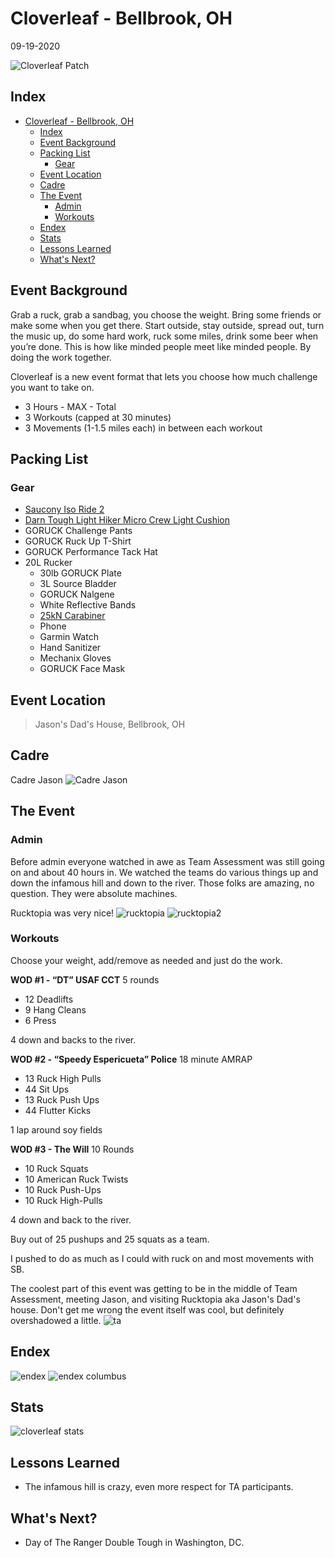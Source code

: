 # Cloverleaf - Bellbrook, OH
09-19-2020

![Cloverleaf Patch](cloverleafPatch.png "Cloverleaf Patch")
## Index
- [Cloverleaf - Bellbrook, OH](#cloverleaf---bellbrook-oh)
  - [Index](#index)
  - [Event Background](#event-background)
  - [Packing List](#packing-list)
    - [Gear](#gear)
  - [Event Location](#event-location)
  - [Cadre](#cadre)
  - [The Event](#the-event)
    - [Admin](#admin)
    - [Workouts](#workouts)
  - [Endex](#endex)
  - [Stats](#stats)
  - [Lessons Learned](#lessons-learned)
  - [What's Next?](#whats-next)

## Event Background

Grab a ruck, grab a sandbag, you choose the weight. Bring some friends or make some when you get there. Start outside, stay outside, spread out, turn the music up, do some hard work, ruck some miles, drink some beer when you’re done. This is how like minded people meet like minded people. By doing the work together.

Cloverleaf is a new event format that lets you choose how much challenge you want to take on.

- 3 Hours - MAX - Total
- 3 Workouts (capped at 30 minutes)
- 3 Movements (1-1.5 miles each) in between each workout

## Packing List
### Gear
* [Saucony Iso Ride 2](https://www.saucony.com/en/ride-iso-2/39110M.html#)
* [Darn Tough Light Hiker Micro Crew Light Cushion ](https://darntough.com/products/fw19-mens-light-hiker-micro-crew-light-cushion?variant=28842606428213)
* GORUCK Challenge Pants
* GORUCK Ruck Up T-Shirt
* GORUCK Performance Tack Hat
* 20L Rucker
  * 30lb GORUCK Plate
  * 3L Source Bladder
  * GORUCK Nalgene 
  * White Reflective Bands
  * [25kN Carabiner](https://www.amazon.com/gp/product/B073XS2KLJ/ref=ppx_yo_dt_b_search_asin_title?ie=UTF8&psc=1)
  * Phone
  * Garmin Watch
  * Hand Sanitizer
  * Mechanix Gloves
  * GORUCK Face Mask

## Event Location
>Jason's Dad's House, Bellbrook, OH

## Cadre
Cadre Jason
![Cadre Jason](../../../images/cadre/jason.jpg)

## The Event

### Admin

Before admin everyone watched in awe as Team Assessment was still going on and about 40 hours in. We watched the teams do various things up and down the infamous hill and down to the river. Those folks are amazing, no question. They were absolute machines.

Rucktopia was very nice!
![rucktopia](rucktopia.jpg)
![rucktopia2](rucktopia2.jpg)

### Workouts
Choose your weight, add/remove as needed and just do the work. 

**WOD #1 - “DT” USAF CCT**
5 rounds
* 12 Deadlifts
* 9 Hang Cleans
* 6 Press

4 down and backs to the river.

**WOD #2 - “Speedy Espericueta” Police**
18 minute AMRAP
* 13 Ruck High Pulls
* 44 Sit Ups
* 13 Ruck Push Ups
* 44 Flutter Kicks

1 lap around soy fields

**WOD #3 - The Will**
10 Rounds
* 10 Ruck Squats
* 10 American Ruck Twists
* 10 Ruck Push-Ups
* 10 Ruck High-Pulls

4 down and back to the river.

Buy out of 25 pushups and 25 squats as a team.

I pushed to do as much as I could with ruck on and most movements with SB.

The coolest part of this event was getting to be in the middle of Team Assessment, meeting Jason, and visiting Rucktopia aka Jason's Dad's house. Don't get me wrong the event itself was cool, but definitely overshadowed a little.
![ta](ta.jpg)

## Endex
![endex](endex.jpg)
![endex columbus](endexColumbus.jpg)

## Stats
![cloverleaf stats](stats.jpg)

## Lessons Learned
* The infamous hill is crazy, even more respect for TA participants.
  
## What's Next?
* Day of The Ranger Double Tough in Washington, DC.

